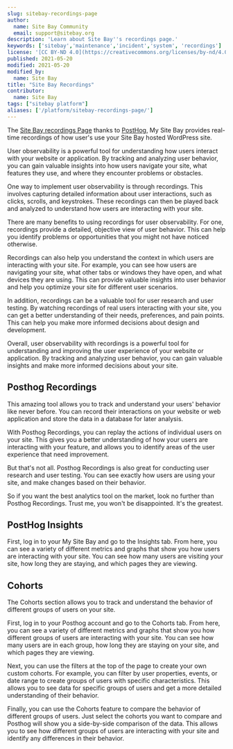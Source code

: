 ```yaml
---
slug: sitebay-recordings-page
author:
  name: Site Bay Community
  email: support@sitebay.org
description: 'Learn about Site Bay''s recordings page.'
keywords: ['sitebay','maintenance','incident','system', 'recordings']
license: '[CC BY-ND 4.0](https://creativecommons.org/licenses/by-nd/4.0)'
published: 2021-05-20
modified: 2021-05-20
modified_by:
  name: Site Bay
title: "Site Bay Recordings"
contributor:
  name: Site Bay
tags: ["sitebay platform"]
aliases: ['/platform/sitebay-recordings-page/']
---
```

The [Site Bay recordings Page](https://my.sitebay.org/recordings) thanks to [PostHog](https://posthog.com), My Site Bay provides real-time recordings of how user's use your Site Bay hosted WordPress site. 


User observability is a powerful tool for understanding how users interact with your website or application. By tracking and analyzing user behavior, you can gain valuable insights into how users navigate your site, what features they use, and where they encounter problems or obstacles.

One way to implement user observability is through recordings. This involves capturing detailed information about user interactions, such as clicks, scrolls, and keystrokes. These recordings can then be played back and analyzed to understand how users are interacting with your site.

There are many benefits to using recordings for user observability. For one, recordings provide a detailed, objective view of user behavior. This can help you identify problems or opportunities that you might not have noticed otherwise.

Recordings can also help you understand the context in which users are interacting with your site. For example, you can see how users are navigating your site, what other tabs or windows they have open, and what devices they are using. This can provide valuable insights into user behavior and help you optimize your site for different user scenarios.

In addition, recordings can be a valuable tool for user research and user testing. By watching recordings of real users interacting with your site, you can get a better understanding of their needs, preferences, and pain points. This can help you make more informed decisions about design and development.

Overall, user observability with recordings is a powerful tool for understanding and improving the user experience of your website or application. By tracking and analyzing user behavior, you can gain valuable insights and make more informed decisions about your site.

## Posthog Recordings

This amazing tool allows you to track and understand your users' behavior like never before. You can record their interactions on your website or web application and store the data in a database for later analysis.

With Posthog Recordings, you can replay the actions of individual users on your site. This gives you a better understanding of how your users are interacting with your feature, and allows you to identify areas of the user experience that need improvement.

But that's not all. Posthog Recordings is also great for conducting user research and user testing. You can see exactly how users are using your site, and make changes based on their behavior.

So if you want the best analytics tool on the market, look no further than Posthog Recordings. Trust me, you won't be disappointed. It's the greatest.

## PostHog Insights

First, log in to your My Site Bay and go to the Insights tab.
From here, you can see a variety of different metrics and graphs that show you how users are interacting with your site.
You can see how many users are visiting your site, how long they are staying, and which pages they are viewing.

## Cohorts

The Cohorts section allows you to track and understand the behavior of different groups of users on your site.

First, log in to your Posthog account and go to the Cohorts tab. 
From here, you can see a variety of different metrics and graphs that show you how different groups of users are interacting with your site.
You can see how many users are in each group, how long they are staying on your site, and which pages they are viewing.

Next, you can use the filters at the top of the page to create your own custom cohorts. For example, you can filter by user properties, events, or date range to create groups of users with specific characteristics. This allows you to see data for specific groups of users and get a more detailed understanding of their behavior.

Finally, you can use the Cohorts feature to compare the behavior of different groups of users. Just select the cohorts you want to compare and Posthog will show you a side-by-side comparison of the data.
This allows you to see how different groups of users are interacting with your site and identify any differences in their behavior.
